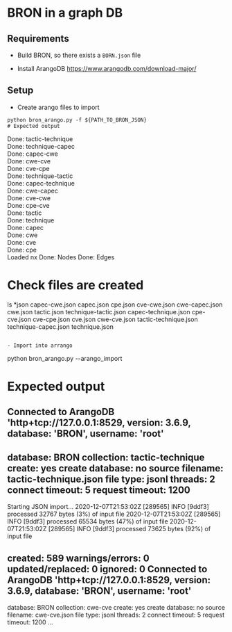 # BRON in a graph DB

## Requirements

- Build BRON, so there exists a `BORN.json` file

- Install ArangoDB https://www.arangodb.com/download-major/

## Setup

- Create arango files to import
```
python bron_arango.py -f ${PATH_TO_BRON_JSON}
# Expected output
```
Done: tactic-technique                                                                   
Done: technique-capec                                                                    
Done: capec-cwe                                                                          
Done: cwe-cve                                                                            
Done: cve-cpe                                                                            
Done: technique-tactic                                                                   
Done: capec-technique                                                                    
Done: cwe-capec                                                                          
Done: cve-cwe                                                                            
Done: cpe-cve                                                                            
Done: tactic                                                                             
Done: technique                                                                          
Done: capec                                                                              
Done: cwe                                                                                
Done: cve                                                                                
Done: cpe                                                                                
Loaded nx
Done: Nodes
Done: Edges
# Check files are created
ls *json
capec-cwe.json        capec.json    cpe.json      cve-cwe.json  cwe-capec.json  cwe.json               tactic.json           technique-tactic.json
capec-technique.json  cpe-cve.json  cve-cpe.json  cve.json      cwe-cve.json    tactic-technique.json  technique-capec.json  technique.json
```

- Import into arrango
```
python bron_arango.py --arango_import
# Expected output
Connected to ArangoDB 'http+tcp://127.0.0.1:8529, version: 3.6.9, database: 'BRON', username: 'root'
----------------------------------------
database:               BRON
collection:             tactic-technique
create:                 yes
create database:        no
source filename:        tactic-technique.json
file type:              jsonl
threads:                2
connect timeout:        5
request timeout:        1200
----------------------------------------
Starting JSON import...
2020-12-07T21:53:02Z [289565] INFO [9ddf3] processed 32767 bytes (3%) of input file
2020-12-07T21:53:02Z [289565] INFO [9ddf3] processed 65534 bytes (47%) of input file
2020-12-07T21:53:02Z [289565] INFO [9ddf3] processed 73625 bytes (92%) of input file

created:          589
warnings/errors:  0
updated/replaced: 0
ignored:          0
Connected to ArangoDB 'http+tcp://127.0.0.1:8529, version: 3.6.9, database: 'BRON', username: 'root'
----------------------------------------
database:               BRON
collection:             cwe-cve
create:                 yes
create database:        no
source filename:        cwe-cve.json
file type:              jsonl
threads:                2
connect timeout:        5
request timeout:        1200
...
```

